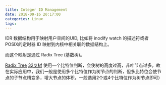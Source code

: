 ```yaml
---
title: Integer ID Management
date: 2018-09-16 20:17:00
categories: Linux
tags:
---
```


IDR 数据结构用于映射用户空间的UID, 比如将 inodify watch 的描述符或者POSIX的定时器 ID 映射到内核中相关联的数据结构上。

而这个映射是通过 Radix Tree (基数树)。


[Radix Tree](https://blog.csdn.net/yang_yulei/article/details/46371975)
[32叉树](https://www.linuxidc.com/Linux/2016-12/138233.htm?utm_source=tuicool&utm_medium=referral)
使用一个比特位判断，会使树的高度过高，非叶节点过多。故在实际应用中，我们一般是使用多个比特位作为树节点的判断，但多比特位会使节点的子节点槽变多，增大节点的体积，一般选用2个或4个比特位作为树节点即可）
